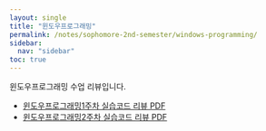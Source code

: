 ```yaml
---
layout: single
title: "윈도우프로그래밍"
permalink: /notes/sophomore-2nd-semester/windows-programming/
sidebar:
  nav: "sidebar"
toc: true
---
```

윈도우프로그래밍 수업 리뷰입니다.

- [윈도우프로그래밍1주차 실습코드 리뷰 PDF](/assets/pdfs/WindowsProgramming_2025_09_08.pdf)
- [윈도우프로그래밍2주차 실습코드 리뷰 PDF](/assets/pdfs/WindowsProgramming_2025_09_15.pdf)

